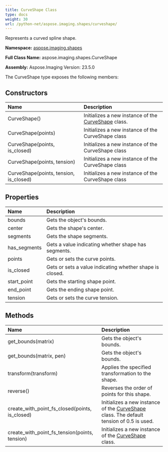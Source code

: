```yaml
---
title: CurveShape Class
type: docs
weight: 30
url: /python-net/aspose.imaging.shapes/curveshape/
---
```


Represents a curved spline shape.

**Namespace:** [aspose.imaging.shapes](/imaging/python-net/aspose.imaging.shapes/)

**Full Class Name:** aspose.imaging.shapes.CurveShape

**Assembly:**  Aspose.Imaging Version: 23.5.0

The CurveShape type exposes the following members:
## **Constructors**
|**Name**|**Description**|
| :- | :- |
|CurveShape()|Initializes a new instance of the [CurveShape](/imaging/python-net/aspose.imaging.shapes/curveshape/) class.|
|CurveShape(points)|Initializes a new instance of the CurveShape class|
|CurveShape(points, is_closed)|Initializes a new instance of the CurveShape class|
|CurveShape(points, tension)|Initializes a new instance of the CurveShape class|
|CurveShape(points, tension, is_closed)|Initializes a new instance of the CurveShape class|
## **Properties**
|**Name**|**Description**|
| :- | :- |
|bounds|Gets the object's bounds.|
|center|Gets the shape's center.|
|segments|Gets the shape segments.|
|has_segments|Gets a value indicating whether shape has segments.|
|points|Gets or sets the curve points.|
|is_closed|Gets or sets a value indicating whether shape is closed.|
|start_point|Gets the starting shape point.|
|end_point|Gets the ending shape point.|
|tension|Gets or sets the curve tension.|
## **Methods**
|**Name**|**Description**|
| :- | :- |
|get_bounds(matrix)|Gets the object's bounds.|
|get_bounds(matrix, pen)|Gets the object's bounds.|
|transform(transform)|Applies the specified transformation to the shape.|
|reverse()|Reverses the order of points for this shape.|
|create_with_point_fs_closed(points, is_closed)|Initializes a new instance of the [CurveShape](/imaging/python-net/aspose.imaging.shapes/curveshape/) class. The default tension of 0.5 is used.|
|create_with_point_fs_tension(points, tension)|Initializes a new instance of the [CurveShape](/imaging/python-net/aspose.imaging.shapes/curveshape/) class.|
